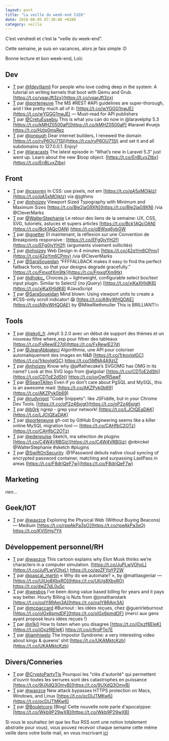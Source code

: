 ```yaml
---
layout: post
title: "La veille du week-end S1E8"
date: 2016-08-05 07:30:00 +0200
category: veille
---
```

C’est vendredi et c’est la “veille du week-end”.

Cette semaine, je suis en vacances, alors je fais simple :D

Bonne lecture et bon week-end, Loïc

## Dev
- [T](http://twitter.com/fdevillamil/status/758904652184166400) par [@fdevillamil](https://twitter.com/fdevillamil) For people who love coding deep in the system: A tutorial on writing kernels that boot with Qemu and Grub. [https://t.co/yqarJft3zx](https://t.co/yqarJft3zx)
- [T](http://twitter.com/porteneuve/status/759323427794722816) par [@porteneuve](https://twitter.com/porteneuve) The MS #REST #API guidelines are super-thorough, and I like pretty much all of it: [https://t.co/wYGGG1nwJE](https://t.co/wYGGG1nwJE) — Must-read for API publishers
- [T](http://twitter.com/CretuEusebiu/status/759863900280061952) par [@CretuEusebiu](https://twitter.com/CretuEusebiu) This is what you can do now in @laravelphp 5.3 [https://t.co/kMHZ0500aP](https://t.co/kMHZ0500aP) #laravel #vuejs https://t.co/Hzlp0msRez
- [T](http://twitter.com/jonpugh/status/759733817531858944) par [@jonpugh](https://twitter.com/jonpugh) Dear internet builders, I renewed the domain [https://t.co/rvP6OU71Sl](https://t.co/rvP6OU71Sl) and set it and all subdomains to 127.0.0.1. Enjoy!
- [T](http://twitter.com/laracasts/status/760598582797955073) par [@laracasts](https://twitter.com/laracasts) The latest episode in “What’s new in Laravel 5.3” just went up. Learn about the new $loop object. [https://t.co/EnBLvxZtbx](https://t.co/EnBLvxZtbx)


## Front
- [T](http://twitter.com/cssyren/status/758577778635735040) par [@cssyren](https://twitter.com/cssyren) In CSS: use pixels, not em [https://t.co/pA5xMOjkIz](https://t.co/pA5xMOjkIz) via @jgthms
- [T](http://twitter.com/nhoizey/status/758916719565864960) par [@nhoizey](https://twitter.com/nhoizey) Viewport Sized Typography with Minimum and Maximum Sizes [https://t.co/Ble2jaG9XN](https://t.co/Ble2jaG9XN) /via @CleverMarks
- [T](http://twitter.com/WalterStephanie/status/758935250881748994) par [@WalterStephanie](https://twitter.com/WalterStephanie) Le retour des liens de la semaine: UX, CSS, SVG, tutoriels, astuces et supers articles [https://t.co/Bck1AQcOAN](https://t.co/Bck1AQcOAN) https://t.co/oBWxq6ybGW
- [T](http://twitter.com/goetter/status/759041793090609152) par [@goetter](https://twitter.com/goetter) Et maintenant, la réflexion sur une Convention de Breakpoints responsive : [https://t.co/EFg0jvYH2f](https://t.co/EFg0jvYH2f) (arguments vivement sollicités)
- [T](http://twitter.com/nhoizey/status/759070234116517888) par [@nhoizey](https://twitter.com/nhoizey) Web Design in 4 minutes [https://t.co/42qYm6CPmv](https://t.co/42qYm6CPmv) /via @CleverMarks
- [T](http://twitter.com/SaraSoueidan/status/759439937729073152) par [@SaraSoueidan](https://twitter.com/SaraSoueidan) “FFFFALLBACK makes it easy to find the perfect fallback fonts, so that your designs degrade gracefully.” [https://t.co/FmxgfXm9tk](https://t.co/FmxgfXm9tk)
- [T](http://twitter.com/dhoko_/status/760507530242035712) par [@dhoko_](https://twitter.com/dhoko_) Choices.js ~ lightweight, configurable select box/text input plugin. Similar to Select2 (no jQuery) [https://t.co/xjKaXHIdK6](https://t.co/xjKaXHIdK6) #JavaScript
- [T](http://twitter.com/SaraSoueidan/status/760776667367346176) par [@SaraSoueidan](https://twitter.com/SaraSoueidan) Mind blown: Using viewport units to create a #CSS-only scroll indicator! 😱 [https://t.co/A9iyWHQOAE](https://t.co/A9iyWHQOAE) by @MikeRiethmuller This is BRILLIANT!🔥


## Tools
- [T](http://twitter.com/jekyll_fr/status/758665754468294656) par [@jekyll_fr](https://twitter.com/jekyll_fr) Jekyll 3.2.0 avec un début de support des thèmes et un nouveau filtre where_exp pour filtrer des tableaux [https://t.co/FxRewIE27d](https://t.co/FxRewIE27d)
- [T](http://twitter.com/JeanAbbiateci/status/757880068865687552) par [@JeanAbbiateci](https://twitter.com/JeanAbbiateci) Algorithmia, une API pour coloriser automatiquement des images en N&amp;B [https://t.co/1rkoyIqlGC](https://t.co/1rkoyIqlGC) https://t.co/5MNA4A9ztZ
- [T](http://twitter.com/nhoizey/status/758765026815647744) par [@nhoizey](https://twitter.com/nhoizey) Know why @jaffathecake’s SVGOMG has OMG in its name? Look at this SVG logo from @algolia! [https://t.co/CDToE2dShI](https://t.co/CDToE2dShI) https://t.co/uyOwfR5awF
- [T](http://twitter.com/SeanTAllen/status/759341106152796160) par [@SeanTAllen](https://twitter.com/SeanTAllen) Even if yo don't care about PgSQL and MySQL, this is an awesome read: [https://t.co/AKZPvk0b69](https://t.co/AKZPvk0b69)
- [T](http://twitter.com/rudyrigot/status/759578767102734337) par [@rudyrigot](https://twitter.com/rudyrigot) "Code Snippets": like JSFiddle, but in your Chrome Dev Tools. [https://t.co/oP2z46xjgt](https://t.co/oP2z46xjgt)
- [T](http://twitter.com/b0rk/status/759758932181147648) par [@b0rk](https://twitter.com/b0rk) ngrep  - grep your network! [https://t.co/LJCtQEaDAK](https://t.co/LJCtQEaDAK)
- [T](http://twitter.com/porteneuve/status/760574850968743936) par [@porteneuve](https://twitter.com/porteneuve) gh-ost by GitHub Engineering seems like a killer online MySQL migration tool — [https://t.co/CAHfbC2OTz](https://t.co/CAHfbC2OTz)
- [T](http://twitter.com/edenpulse/status/760236811188858881) par [@edenpulse](https://twitter.com/edenpulse) Sketch, ma sélection de plugins [https://t.co/C4W4VRBGiz](https://t.co/C4W4VRBGiz) @nbirckel @WalterStephanie #sketch #plugins
- [T](http://twitter.com/SwiftOnSecurity/status/760911516337971201) par [@SwiftOnSecurity](https://twitter.com/SwiftOnSecurity) .@1Password debuts native cloud syncing of encrypted password container, matching and surpassing LastPass in areas [https://t.co/F8driQeF7w](https://t.co/F8driQeF7w)


## Marketing
_rien..._

## Geek/IOT
- [T](http://twitter.com/waxzce/status/758576038179958784) par [@waxzce](https://twitter.com/waxzce) Exploring the Physical Web (Without Buying Beacons) — Medium [https://t.co/rpeAkPa3sO](https://t.co/rpeAkPa3sO) https://t.co/KVI5Hg7Yjt


## Développement personnel/RH
- [T](http://twitter.com/waxzce/status/758979213865037825) par [@waxzce](https://twitter.com/waxzce) This cartoon explains why Elon Musk thinks we’re characters in a computer simulation. [https://t.co/JuPLwVOhxL](https://t.co/JuPLwVOhxL) https://t.co/qoZFYpYP2W
- [T](http://twitter.com/pascal_martin/status/758994988185231362) par [@pascal_martin](https://twitter.com/pascal_martin) « Why do we automate? », by @mattiasgeniar — [https://t.co/UIUg8XbxRO](https://t.co/UIUg8XbxRO) https://t.co/dwZ7dL0u5c
- [T](http://twitter.com/wesbos/status/760113858467856384) par [@wesbos](https://twitter.com/wesbos) I've been doing value based billing for years and it pays way better. Hourly Billing is Nuts from @jonathanstark [https://t.co/oslY8RAm3A](https://t.co/oslY8RAm3A)
- [T](http://twitter.com/mcpaccard/status/760472099488206852) par [@mcpaccard](https://twitter.com/mcpaccard) #Burnout : les idées reçues, chez @guerirleburnout [https://t.co/olGx6pmdDF](https://t.co/olGx6pmdDF) (merci aux gens ayant proposé leurs idées reçues !)
- [T](http://twitter.com/n1k0/status/760558213901213696) par [@n1k0](https://twitter.com/n1k0) How to listen when you disagree [https://t.co/iOxzf6EIeK](https://t.co/iOxzf6EIeK) https://t.co/cfIroPTe7E
- [T](http://twitter.com/iamhiwelo/status/760752793976180736) par [@iamhiwelo](https://twitter.com/iamhiwelo) The Impostor Syndrome: a very interesting video about kings &amp; queens' shit [https://t.co/UKAMktcKzb](https://t.co/UKAMktcKzb)


## Divers/Conneries
- [T](http://twitter.com/CryptoPartyTls/status/758542433835778048) par [@CryptoPartyTls](https://twitter.com/CryptoPartyTls) Pourquoi les "clés d'autorité" qui permettent d'ouvrir toutes les serrures sont des catastrophes en puissance [https://t.co/9UXdQ3OmyB](https://t.co/9UXdQ3OmyB)
- [T](http://twitter.com/waxzce/status/758938427081359364) par [@waxzce](https://twitter.com/waxzce) New attack bypasses HTTPS protection on Macs, Windows, and Linux [https://t.co/ocDlJTMKw6](https://t.co/ocDlJTMKw6)
- [T](http://twitter.com/Bouletcorp/status/759050961155452928) par [@Bouletcorp](https://twitter.com/Bouletcorp) [Blog] Cette nouvelle note parle d'apocalypse: [https://t.co/Wkb9P29wXB](https://t.co/Wkb9P29wXB)





Si vous le souhaitez (et que les flux RSS sont une notion totalement abstraite pour vous), vous pouvez recevoir chaque semaine cette même veille dans votre boite mail, en vous inscrivant [ici](/newsletter.html)
